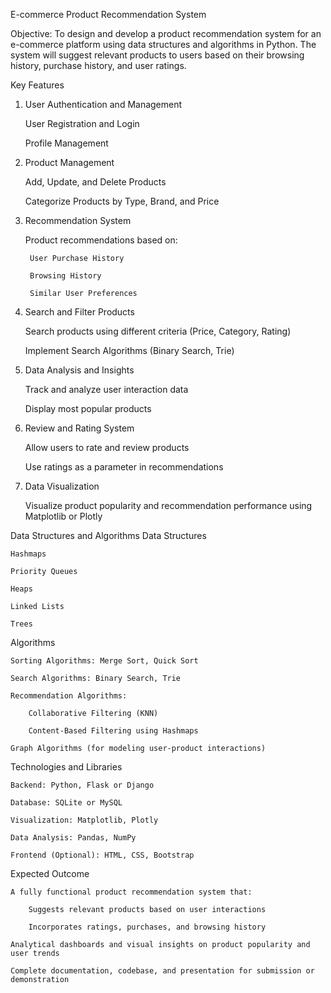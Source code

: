 E-commerce Product Recommendation System

Objective:
To design and develop a product recommendation system for an e-commerce platform using data structures and algorithms in Python. The system will suggest relevant products to users based on their browsing history, purchase history, and user ratings.

Key Features
1. User Authentication and Management

    User Registration and Login

    Profile Management

2. Product Management

    Add, Update, and Delete Products

    Categorize Products by Type, Brand, and Price

3. Recommendation System

    Product recommendations based on:

        User Purchase History

        Browsing History

        Similar User Preferences

4. Search and Filter Products

    Search products using different criteria (Price, Category, Rating)

    Implement Search Algorithms (Binary Search, Trie)

5. Data Analysis and Insights

    Track and analyze user interaction data

    Display most popular products

6. Review and Rating System

    Allow users to rate and review products

    Use ratings as a parameter in recommendations

7. Data Visualization

    Visualize product popularity and recommendation performance using Matplotlib or Plotly

Data Structures and Algorithms
Data Structures

    Hashmaps

    Priority Queues

    Heaps

    Linked Lists

    Trees

Algorithms

    Sorting Algorithms: Merge Sort, Quick Sort

    Search Algorithms: Binary Search, Trie

    Recommendation Algorithms:

        Collaborative Filtering (KNN)

        Content-Based Filtering using Hashmaps

    Graph Algorithms (for modeling user-product interactions)

Technologies and Libraries

    Backend: Python, Flask or Django

    Database: SQLite or MySQL

    Visualization: Matplotlib, Plotly

    Data Analysis: Pandas, NumPy

    Frontend (Optional): HTML, CSS, Bootstrap

Expected Outcome

    A fully functional product recommendation system that:

        Suggests relevant products based on user interactions

        Incorporates ratings, purchases, and browsing history

    Analytical dashboards and visual insights on product popularity and user trends

    Complete documentation, codebase, and presentation for submission or demonstration
